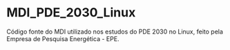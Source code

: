 # MDI_PDE_2030_Linux
Código fonte do MDI utilizado nos estudos do PDE 2030 no Linux, feito pela Empresa de Pesquisa Energética - EPE.
